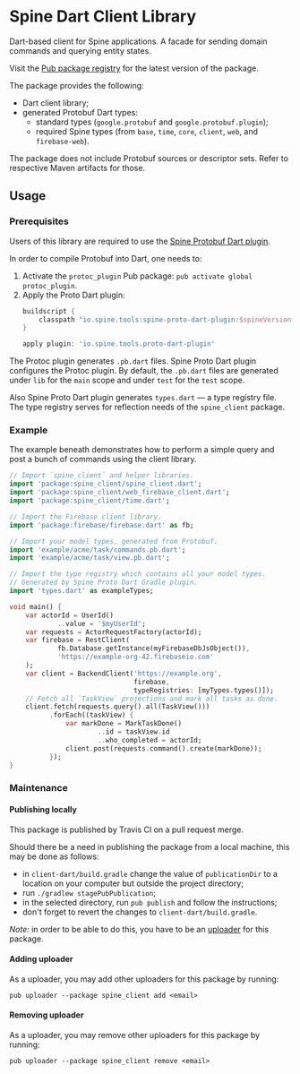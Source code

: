 # Spine Dart Client Library

Dart-based client for Spine applications. A facade for sending domain commands and querying entity
states.

Visit the [Pub package registry](https://pub.dev/packages/spine_client) for the latest version of
the package.

The package provides the following:
 - Dart client library;
 - generated Protobuf Dart types:
   - standard types (`google.protobuf` and `google.protobuf.plugin`);
   - required Spine types (from `base`, `time`, `core`, `client`, `web`, and `firebase-web`).
   
The package does not include Protobuf sources or descriptor sets. Refer to respective Maven
artifacts for those.

## Usage

### Prerequisites

Users of this library are required to use the [Spine Protobuf Dart plugin](https://github.com/SpineEventEngine/base/tree/master/tools/proto-dart-plugin).

In order to compile Protobuf into Dart, one needs to:
 1. Activate the `protoc_plugin` Pub package: `pub activate global protoc_plugin`.
 2. Apply the Proto Dart plugin:
    ```gradle
    buildscript {
        classpath "io.spine.tools:spine-proto-dart-plugin:$spineVersion"
    }

    apply plugin: 'io.spine.tools.proto-dart-plugin'
    ```

The Protoc plugin generates `.pb.dart` files. Spine Proto Dart plugin configures the Protoc plugin.
By default, the `.pb.dart` files are generated under `lib` for the `main` scope and under `test`
for the `test` scope.

Also Spine Proto Dart plugin generates `types.dart` — a type registry file. The type registry serves
for reflection needs of the `spine_client` package.

### Example

The example beneath demonstrates how to perform a simple query and post a bunch of commands using
the client library.

```dart
// Import `spine_client` and helper libraries.
import 'package:spine_client/spine_client.dart';
import 'package:spine_client/web_firebase_client.dart';
import 'package:spine_client/time.dart';

// Import the Firebase client library.
import 'package:firebase/firebase.dart' as fb;

// Import your model types, generated from Protobuf.
import 'example/acme/task/commands.pb.dart';
import 'example/acme/task/view.pb.dart';

// Import the type registry which contains all your model types.
// Generated by Spine Proto Dart Gradle plugin.
import 'types.dart' as exampleTypes;

void main() {
    var actorId = UserId()
            ..value = '$myUserId';
    var requests = ActorRequestFactory(actorId);
    var firebase = RestClient(
            fb.Database.getInstance(myFirebaseDbJsObject()),
            'https://example-org-42.firebaseio.com'
    );
    var client = BackendClient('https://example.org',
                               firebase,
                               typeRegistries: [myTypes.types()]);
    // Fetch all `TaskView` projections and mark all tasks as done.
    client.fetch(requests.query().all(TaskView()))
          .forEach((taskView) {
              var markDone = MarkTaskDone()
                      ..id = taskView.id
                      ..who_completed = actorId;
              client.post(requests.command().create(markDone));
          });
}
```

### Maintenance

#### Publishing locally

This package is published by Travis CI on a pull request merge.

Should there be a need in publishing the package from a local machine, this may be done as follows:
 - in `client-dart/build.gradle` change the value of `publicationDir` to a location on your computer
but outside the project directory;
 - run `./gradlew stagePubPublication`;
 - in the selected directory, run `pub publish` and follow the instructions;
 - don't forget to revert the changes to `client-dart/build.gradle`.

_Note:_ in order to be able to do this, you have to be an [uploader](https://dart.dev/tools/pub/cmd/pub-uploader)
for this package.

#### Adding uploader

As a uploader, you may add other uploaders for this package by running:
```shell
pub uploader --package spine_client add <email>
```

#### Removing uploader

As a uploader, you may remove other uploaders for this package by running:
```shell
pub uploader --package spine_client remove <email>
```
